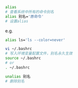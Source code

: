 ```bash
alias
# 查看系统中所有的命令别名
alias 别名='原命令'
# 设置alias
```

e.g.

```bash
alias ls='ls --color=never'
```

```bash
vi ~/.bashrc
# 写入环境变量配置文件，别名永久生效
source ~/.bashrc
# or
. ~/.bashrc
```

```bash
unalias 别名
# 删除别名
```
